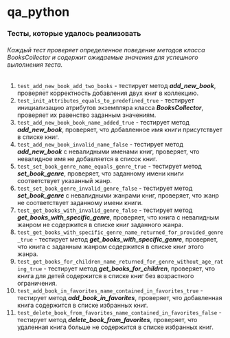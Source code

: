 # qa_python

### Тесты, которые удалось реализовать
###### Каждый тест проверяет определенное поведение методов класса BooksCollector и содержит ожидаемые значения для успешного выполнения теста.

1. `test_add_new_book_add_two_books` - тестирует метод _**add_new_book**_, проверяет корректность добавления двух книг в коллекцию.
2. `test_init_attributes_equals_to_predefined_true` - тестирует инициализацию атрибутов экземпляра класса **_BooksCollector_**, проверяет их равенство заданным значениям.
3. `test_add_new_book_book_name_added_true` - тестирует метод **_add_new_book_**, проверяет, что добавленное имя книги присутствует в списке книг.
4. `test_add_new_book_invalid_name_false` - тестирует метод **_add_new_book_** с невалидными именами книг, проверяет, что невалидное имя не добавляется в список книг.
5. `test_set_book_genre_name_equals_genre_true` - тестирует метод **_set_book_genre_**, проверяет, что заданному имени книги соответствует указанный жанр.
6. `test_set_book_genre_invalid_genre_false` - тестирует метод **_set_book_genre_** с невалидными жанрами книг, проверяет, что жанр не соответствует заданному имени книги.
7. `test_get_books_with_invalid_genre_false` - тестирует метод **_get_books_with_specific_genre_**, проверяет, что книга с невалидным жанром не содержится в списке книг заданного жанра.
8. `test_get_books_with_specific_genre_name_returned_for_provided_genre_true` - тестирует метод **_get_books_with_specific_genre_**, проверяет, что книга с заданным жанром содержится в списке книг этого жанра.
9. `test_get_books_for_children_name_returned_for_genre_without_age_rating_true` - тестирует метод **_get_books_for_children_**, проверяет, что книга для детей содержится в списке книг без возрастного ограничения.
10. `test_add_book_in_favorites_name_contained_in_favorites_true` - тестирует метод **_add_book_in_favorites_**, проверяет, что добавленная книга содержится в списке избранных книг.
11. `test_delete_book_from_favorites_name_contained_in_favorites_false` - тестирует метод **_delete_book_from_favorites_**, проверяет, что удаленная книга больше не содержится в списке избранных книг.